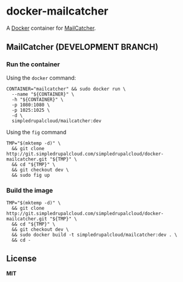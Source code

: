 # docker-mailcatcher

A [Docker](https://docker.com/) container for [MailCatcher](http://mailcatcher.me/).

## MailCatcher (DEVELOPMENT BRANCH)

### Run the container

Using the `docker` command:

    CONTAINER="mailcatcher" && sudo docker run \
      --name "${CONTAINER}" \
      -h "${CONTAINER}" \
      -p 1080:1080 \
      -p 1025:1025 \
      -d \
      simpledrupalcloud/mailcatcher:dev
      
Using the `fig` command

    TMP="$(mktemp -d)" \
      && git clone http://git.simpledrupalcloud.com/simpledrupalcloud/docker-mailcatcher.git "${TMP}" \
      && cd "${TMP}" \
      && git checkout dev \
      && sudo fig up

### Build the image

    TMP="$(mktemp -d)" \
      && git clone http://git.simpledrupalcloud.com/simpledrupalcloud/docker-mailcatcher.git "${TMP}" \
      && cd "${TMP}" \
      && git checkout dev \
      && sudo docker build -t simpledrupalcloud/mailcatcher:dev . \
      && cd -

## License

**MIT**
